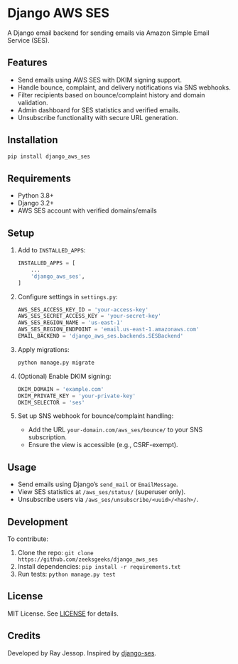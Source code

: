 # Django AWS SES

A Django email backend for sending emails via Amazon Simple Email Service (SES).

## Features
- Send emails using AWS SES with DKIM signing support.
- Handle bounce, complaint, and delivery notifications via SNS webhooks.
- Filter recipients based on bounce/complaint history and domain validation.
- Admin dashboard for SES statistics and verified emails.
- Unsubscribe functionality with secure URL generation.

## Installation
```bash
pip install django_aws_ses
```

## Requirements
- Python 3.8+
- Django 3.2+
- AWS SES account with verified domains/emails

## Setup
1. Add to `INSTALLED_APPS`:
   ```python
   INSTALLED_APPS = [
       ...
       'django_aws_ses',
   ]
   ```

2. Configure settings in `settings.py`:
   ```python
   AWS_SES_ACCESS_KEY_ID = 'your-access-key'
   AWS_SES_SECRET_ACCESS_KEY = 'your-secret-key'
   AWS_SES_REGION_NAME = 'us-east-1'
   AWS_SES_REGION_ENDPOINT = 'email.us-east-1.amazonaws.com'
   EMAIL_BACKEND = 'django_aws_ses.backends.SESBackend'
   ```

3. Apply migrations:
   ```bash
   python manage.py migrate
   ```

4. (Optional) Enable DKIM signing:
   ```python
   DKIM_DOMAIN = 'example.com'
   DKIM_PRIVATE_KEY = 'your-private-key'
   DKIM_SELECTOR = 'ses'
   ```

5. Set up SNS webhook for bounce/complaint handling:
   - Add the URL `your-domain.com/aws_ses/bounce/` to your SNS subscription.
   - Ensure the view is accessible (e.g., CSRF-exempt).

## Usage
- Send emails using Django’s `send_mail` or `EmailMessage`.
- View SES statistics at `/aws_ses/status/` (superuser only).
- Unsubscribe users via `/aws_ses/unsubscribe/<uuid>/<hash>/`.

## Development
To contribute:
1. Clone the repo: `git clone https://github.com/zeeksgeeks/django_aws_ses`
2. Install dependencies: `pip install -r requirements.txt`
3. Run tests: `python manage.py test`

## License
MIT License. See [LICENSE](LICENSE) for details.

## Credits
Developed by Ray Jessop. Inspired by [django-ses](https://github.com/django-ses/django-ses).